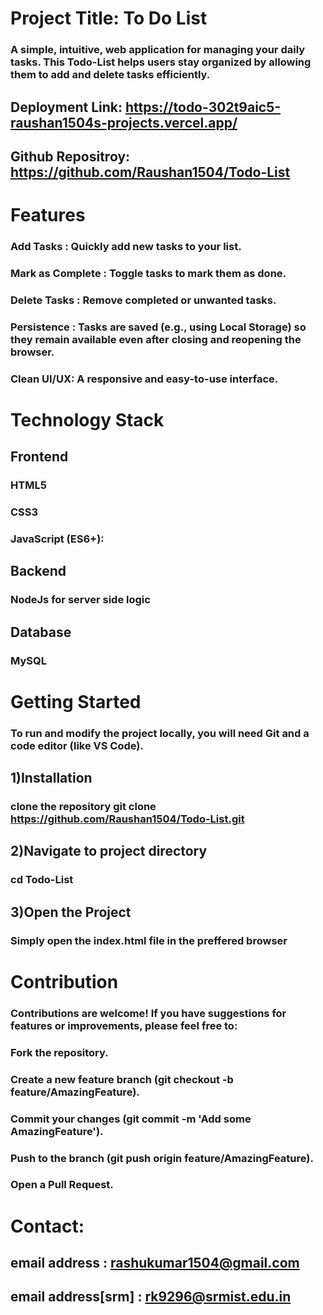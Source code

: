 # Project Title: To Do List
### A simple, intuitive, web application for managing your daily tasks. This Todo-List helps users stay organized by allowing them to add and delete tasks efficiently.

## Deployment Link: https://todo-302t9aic5-raushan1504s-projects.vercel.app/
## Github Repositroy: https://github.com/Raushan1504/Todo-List

# Features
### Add Tasks : Quickly add new tasks to your list.
### Mark as Complete : Toggle tasks to mark them as done.
### Delete Tasks : Remove completed or unwanted tasks.
### Persistence : Tasks are saved (e.g., using Local Storage) so they remain available even after closing and reopening the browser.
### Clean UI/UX: A responsive and easy-to-use interface.


# Technology Stack
## Frontend
### HTML5
### CSS3
### JavaScript (ES6+):
## Backend
### NodeJs for server side logic 
## Database
### MySQL


# Getting Started
### To run and modify the project locally, you will need Git and a code editor (like VS Code).
## 1)Installation
### clone the repository git clone https://github.com/Raushan1504/Todo-List.git
##  2)Navigate to project directory
### cd Todo-List
##   3)Open the Project
### Simply open the index.html file in the preffered browser


# Contribution
### Contributions are welcome! If you have suggestions for features or improvements, please feel free to:
### Fork the repository.
### Create a new feature branch (git checkout -b feature/AmazingFeature).
### Commit your changes (git commit -m 'Add some AmazingFeature').
### Push to the branch (git push origin feature/AmazingFeature).
### Open a Pull Request.


# Contact:
## email address : rashukumar1504@gmail.com
## email address[srm] : rk9296@srmist.edu.in
